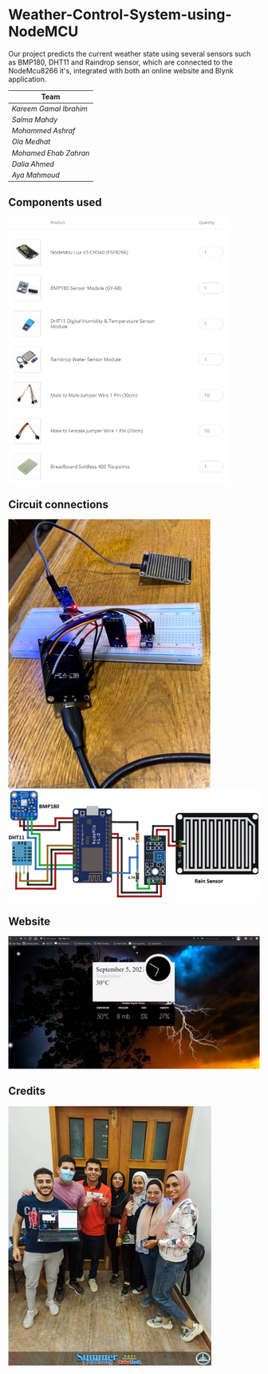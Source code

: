 # Weather-Control-System-using-NodeMCU
Our project predicts the current weather state using several sensors such as BMP180, DHT11 and Raindrop sensor, which are connected to the NodeMcu8266 it's, integrated with both an online website and Blynk application.


|             Team             | 
| ---------------------------- | 
| *Kareem Gamal Ibrahim*       | 
| *Salma Mahdy*                | 
| *Mohammed Ashraf*            | 
| *Ola Medhat*                 | 
| *Mohamed Ehab Zahran*        | 
| *Dalia Ahmed*                | 
| *Aya Mahmoud*                | 

## Components used

<img src="https://github.com/kareemgamal1/Weather-Control-System-using-NodeMCU/blob/main/images/Components%20Used.png" width = "444" height ="531" />


## Circuit connections
<img src="https://github.com/kareemgamal1/Weather-Control-System-using-NodeMCU/blob/main/images/Circuit.png" width="405" height ="540"  />

<img src="https://github.com/kareemgamal1/Weather-Control-System-using-NodeMCU/blob/main/images/Circuit-Diagram.png" />

## Website
<img src="https://github.com/kareemgamal1/Weather-Control-System-using-NodeMCU/blob/main/images/Website.png"  />

## Credits

<img src="https://github.com/kareemgamal1/Weather-Control-System-using-NodeMCU/blob/main/images/Team.png" width="407" height="520" />
